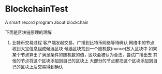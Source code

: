 # BlockchainTest
A smart record program about blockchain

下面是区块链原理的理解
1. 比特币交易过程
   客户端发起交易，广播到比特币网络等待确认
   网络中的节点收到大宝信息组成候选区块
   候选区块找到一个随机数(nonce)放入区块中
   如果某个节点算出了满足条件的随机数的值，区块会被认为合法，尝试广播出去
   其他的节点将这个区块添加到自己的区块上
   大部分的节点都把这个区块添加到自己的区块上后交易得到确认
